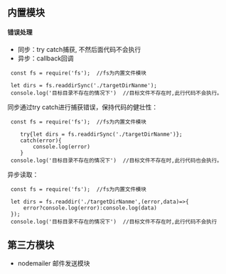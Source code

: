 ## 内置模块
 #### 错误处理
 * 同步：try catch捕获, 不然后面代码不会执行
 * 异步：callback回调


``` 
 const fs = require('fs');  //fs为内置文件模块

 let dirs = fs.readdirSync('./targetDirNanme');
 console.log('目标目录不存在的情况下')  //目标文件不存在时,此行代码不会执行。
```

 同步通过try catch进行捕获错误，保持代码的健壮性：


``` 
 const fs = require('fs');  //fs为内置文件模块

    try{let dirs = fs.readdirSync('./targetDirNanme')};
    catch(error){
        console.log(error)
    }
 console.log('目标目录不存在的情况下')  //目标文件不存在时,此行代码也会执行。
```

 异步读取：


``` 
 const fs = require('fs');  //fs为内置文件模块

 let dirs = fs.readdir('./targetDirNanme',(error,data)=>{
     error?console.log(error):console.log(data)
 });
 console.log('目标目录不存在的情况下')  //目标文件不存在时,此行代码不会执行
```

 ## 第三方模块

* nodemailer 邮件发送模块

